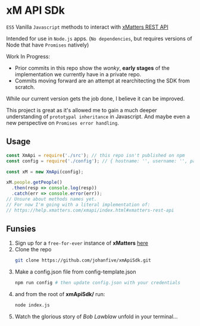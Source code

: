 # xM API SDk
`ES5` Vanilla `Javascript` methods to interact with [xMatters REST API](https://help.xmatters.com/xmapi/index.html#xmatters-rest-api)

Intended for use in `Node.js` apps. (`No dependencies`, but requires versions of Node that have `Promises` natively)

Work In Progress:
+ Prior commits in this repo show the *wonky*, **early stages** of the implementation we currently have in a private repo.
+ Commits moving forward are an attempt at rearchitecting the SDK from scratch.

While our current version gets the job done, I believe it can be improved.

This project is great as it's allowed me to gain a much deeper understanding of `prototypal inheritance` in Javascript.
And maybe even a new perspective on `Promises error handling`.

## Usage
```js
const XmApi = require('./src'); // this repo isn't published on npm
const config = require('./config'); // { hostname: '', username: '', password: '' }

const xM = new XmApi(config);

xM.people.getPeople()
  .then(resp => console.log(resp))
  .catch(err => console.error(err));
// Unsure about methods names yet.
// For now I'm going with a literal implementation of:
// https://help.xmatters.com/xmapi/index.html#xmatters-rest-api
```

## Funsies
1. Sign up for a `free-for-ever` instance of **xMatters** [here](https://www.xmatters.com/free-2)
2. Clone the repo
    ```sh
    git clone https://github.com/johanfive/xmApiSdk.git
    ```
3. Make a config.json file from config-template.json
    ```sh
    npm run config # then update config.json with your credentials
    ```
4. and from the root of **xmApiSdk/** run:
    ```sh
    node index.js
    ```
5. Watch the glorious story of *Bob Lawblaw* unfold in your terminal...